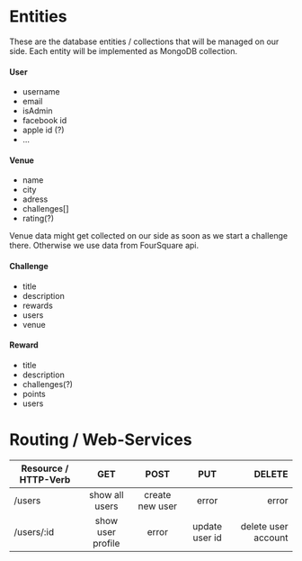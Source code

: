 # Entities

These are the database entities / collections that will be managed on our side. Each entity will be implemented as MongoDB collection.

#### User

  * username
  * email
  * isAdmin
  * facebook id
  * apple id (?)
  * ...

#### Venue

  * name
  * city
  * adress
  * challenges[]
  * rating(?)

Venue data might get collected on our side as soon as we start a challenge there. Otherwise we use data from FourSquare api.

#### Challenge

  * title
  * description
  * rewards
  * users
  * venue

#### Reward

  * title
  * description
  * challenges(?)
  * points
  * users


# Routing / Web-Services

| Resource / HTTP-Verb  | GET           |    POST     |   PUT   |   DELETE   |
| --------------------- |:-------------:| :----------:| :------:| ----------:|
| /users                | show all users| create new user | error | error |
| /users/:id            | show user profile | error | update user id | delete user account |


